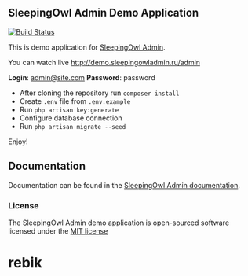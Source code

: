 ## SleepingOwl Admin Demo Application

[![Build Status](https://travis-ci.org/SleepingOwlAdmin/demo.svg?branch=master)](https://travis-ci.org/SleepingOwlAdmin/demo)

This is demo application for [SleepingOwl Admin](https://github.com/LaravelRUS/SleepingOwlAdmin).

You can watch live http://demo.sleepingowladmin.ru/admin

**Login**: admin@site.com
**Password**: password

* After cloning the repository run `composer install`
* Create `.env` file from `.env.example`
* Run `php artisan key:generate`
* Configure database connection
* Run `php artisan migrate --seed`

Enjoy!

## Documentation

Documentation can be found in the [SleepingOwl Admin documentation](http://sleepingowl.laravel.su/docs/4.0/).

### License

The SleepingOwl Admin demo application is open-sourced software licensed under the [MIT license](http://opensource.org/licenses/MIT)
# rebik

